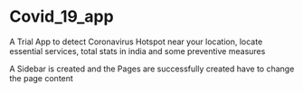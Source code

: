 # Covid_19_app
 A Trial App to detect Coronavirus Hotspot near your location, locate essential services, total stats in india and some preventive measures 

A Sidebar is created and the Pages are successfully created
have to change the page content
